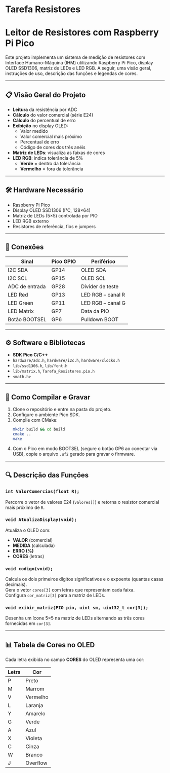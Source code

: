 ﻿# Tarefa Resistores
# Leitor de Resistores com Raspberry Pi Pico

Este projeto implementa um sistema de medição de resistores com Interface Humano–Máquina (IHM) utilizando Raspberry Pi Pico, display OLED SSD1306, matriz de LEDs e LED RGB. A seguir, uma visão geral, instruções de uso, descrição das funções e legendas de cores.

---

## 📋 Visão Geral do Projeto

- **Leitura** da resistência por ADC  
- **Cálculo** do valor comercial (série E24)  
- **Cálculo** do percentual de erro  
- **Exibição** no display OLED:  
  - Valor medido  
  - Valor comercial mais próximo  
  - Percentual de erro  
  - Código de cores dos três anéis  
- **Matriz de LEDs**: visualiza as faixas de cores  
- **LED RGB**: indica tolerância de 5%  
  - **Verde** = dentro da tolerância  
  - **Vermelho** = fora da tolerância  

---

## 🛠️ Hardware Necessário

- Raspberry Pi Pico  
- Display OLED SSD1306 (I²C, 128×64)  
- Matriz de LEDs (5×5) controlada por PIO  
- LED RGB externo  
- Resistores de referência, fios e jumpers  

---

## 🔌 Conexões

| Sinal          | Pico GPIO | Periférico        |
| -------------- | --------- | ----------------- |
| I2C SDA        | GP14      | OLED SDA          |
| I2C SCL        | GP15      | OLED SCL          |
| ADC de entrada | GP28      | Divider de teste  |
| LED Red        | GP13      | LED RGB – canal R |
| LED Green      | GP11      | LED RGB – canal G |
| LED Matrix     | GP7       | Data da PIO       |
| Botão BOOTSEL  | GP6       | Pulldown BOOT     |

---

## ⚙️ Software e Bibliotecas

- **SDK Pico C/C++**  
- `hardware/adc.h`, `hardware/i2c.h`, `hardware/clocks.h`  
- `lib/ssd1306.h`, `lib/font.h`  
- `lib/matrix.h`, `Tarefa_Resistores.pio.h`  
- `<math.h>`  

---

## 🚀 Como Compilar e Gravar

1. Clone o repositório e entre na pasta do projeto.  
2. Configure o ambiente Pico SDK.  
3. Compile com CMake:  
   ```bash
   mkdir build && cd build
   cmake ..
   make
   ```
4. Com o Pico em modo BOOTSEL (segure o botão GP6 ao conectar via USB), copie o arquivo `.uf2` gerado para gravar o firmware.

---

## 🔍 Descrição das Funções

### `int ValorComercias(float R);`
Percorre o vetor de valores E24 (`valores[]`) e retorna o resistor comercial mais próximo de `R`.

### `void AtualizaDisplay(void);`
Atualiza o OLED com:
- **VALOR** (comercial)
- **MEDIDA** (calculada)
- **ERRO (%)**
- **CORES** (letras)

### `void codigo(void);`
Calcula os dois primeiros dígitos significativos e o expoente (quantas casas decimais).  
Gera o vetor `cores[3]` com letras que representam cada faixa.  
Configura `cor_matriz[3]` para a matriz de LEDs.

### `void exibir_matriz(PIO pio, uint sm, uint32_t cor[3]);`
Desenha um ícone 5×5 na matriz de LEDs alternando as três cores fornecidas em `cor[3]`.

---

## 📊 Tabela de Cores no OLED

Cada letra exibida no campo **CORES** do OLED representa uma cor:

| Letra | Cor      |
|-------|----------|
| P     | Preto    |
| M     | Marrom   |
| V     | Vermelho |
| L     | Laranja  |
| Y     | Amarelo  |
| G     | Verde    |
| A     | Azul     |
| X     | Violeta  |
| C     | Cinza    |
| W     | Branco   |
| J     | Overflow |


